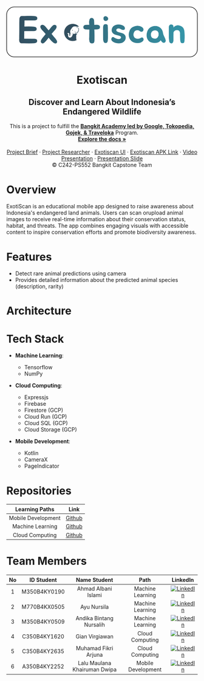<p align="center">
  <a href='https://github.com/Exotiscan/Exotiscan'><img src='assets/images/exotiscan-banner.png' type='image' alt="Logo"></a>

  <h1 align="center">Exotiscan</h1>
  <h2 align="center">Discover and Learn About Indonesia’s Endangered Wildlife</h2>
  
  <p align="center">
  This is a project to fulfill the  <a href="https://grow.google/intl/id_id/bangkit/"><strong>Bangkit Academy led by Google, Tokopedia, Gojek, & Traveloka</strong></a>
   Program.
    <br />
    <a href="https://github.com/Exotiscan/Exotiscan"><strong>Explore the docs »</strong></a>
    <br />
    <br />
    <a href="#">Project Brief</a>
    ·
    <a href="https://www.figma.com/board/x3wzu6wR0oHKDnNLQK7p93/Tim-Bangkit?node-id=71-168&t=y9yAaLjiqH4QLIuj-1">Project Researcher</a>
    ·
    <a href="https://www.figma.com/design/1YFc0HWmJbWDXiUOANZNUX/Exotiscan?node-id=0-1&t=PCVU54GXkgxN0oqf-1">Exotiscan UI</a>
    ·
    <a href="#">Exotiscan APK Link</a>
    ·
    <a href="#">Video Presentation</a>
    ·
    <a href="#">Presentation Slide</a>
    <br />
    © C242-PS552 Bangkit Capstone Team
  </p>
</p>

# Overview
ExotiScan is an educational mobile app designed to raise awareness about Indonesia's endangered land animals. Users can scan orupload animal images to receive real-time information about their conservation status, habitat, and threats. The app combines engaging visuals with accessible content to inspire conservation efforts and promote biodiversity awareness.

# Features
- Detect rare animal predictions using camera
- Provides detailed information about the predicted animal species (description, rarity)

# Architecture


# Tech Stack
- **Machine Learning**:
  * Tensorflow
  * NumPy

- **Cloud Computing**:
  * Expressjs
  * Firebase
  * Firestore (GCP)
  * Cloud Run (GCP)
  * Cloud SQL (GCP)
  * Cloud Storage (GCP)

- **Mobile Development**:
  * Kotlin
  * CameraX
  * PageIndicator

# Repositories
|   Learning Paths   |                                Link                                |
| :----------------: | :----------------------------------------------------------------: |
| Mobile Development | [Github](https://github.com/Exotiscan/Exotiscan/tree/mobile-development) |
|  Machine Learning  |  [Github](https://github.com/Exotiscan/Exotiscan/tree/machine-learning) |
|   Cloud Computing  |   [Github](https://github.com/Exotiscan/Exotiscan/tree/cloud-computing) |

# Team Members
| No  |  ID Student    |      Name Student                |       Path         |    LinkedIn     |
|:---:|:--------------:|:--------------------------------:|:------------------:|:---------------:|
|  1  |  M350B4KY0190  |  Ahmad Albani Islami             | Machine Learning   | [![LinkedIn](https://img.shields.io/badge/LinkedIn-%230077B5.svg?logo=linkedin&logoColor=white)](https://www.linkedin.com/in/ahmad-albani-islami/) |
|  2  |  M770B4KX0505  |  Ayu Nursila                     | Machine Learning   | [![LinkedIn](https://img.shields.io/badge/LinkedIn-%230077B5.svg?logo=linkedin&logoColor=white)](https://www.linkedin.com/in/) |
|  3  |  M350B4KY0509  |  Andika Bintang Nursalih         | Machine Learning   |  [![LinkedIn](https://img.shields.io/badge/LinkedIn-%230077B5.svg?logo=linkedin&logoColor=white)](https://www.linkedin.com/in/andikabintangnursalih/) |
|  4  |  C350B4KY1620  |  Gian Virgiawan                  | Cloud Computing    |  [![LinkedIn](https://img.shields.io/badge/LinkedIn-%230077B5.svg?logo=linkedin&logoColor=white)](https://www.linkedin.com/in/gianvirgiawan/) |
|  5  |  C350B4KY2635  |  Muhamad Fikri Arjuna            | Cloud Computing    |  [![LinkedIn](https://img.shields.io/badge/LinkedIn-%230077B5.svg?logo=linkedin&logoColor=white)](https://www.linkedin.com/in/muhamad-fikri-arjuna/) |
|  6  |  A350B4KY2252  |  Lalu Maulana Khairuman Dwipa    | Mobile Development |  [![LinkedIn](https://img.shields.io/badge/LinkedIn-%230077B5.svg?logo=linkedin&logoColor=white)](https://www.linkedin.com/in/maulana-khairuman-a8693532b/) |
